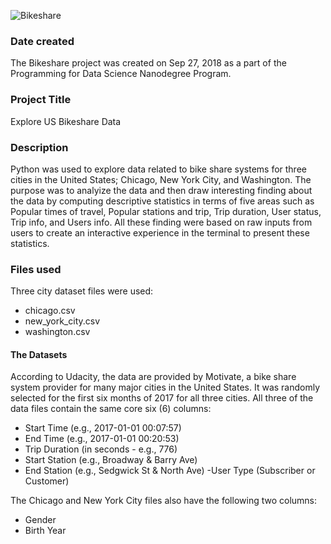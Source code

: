 ![Bikeshare](https://s3.amazonaws.com/video.udacity-data.com/topher/2018/March/5aa7718d_divvy/divvy.jpg)

### Date created
The Bikeshare project was created on Sep 27, 2018 as a part of the Programming for Data Science Nanodegree Program.
### Project Title
Explore US Bikeshare Data

### Description
Python was used to explore data related to bike share systems for three cities in the United States; Chicago, New York City, and Washington. The purpose was to analyize the data and then draw interesting finding about the data by computing descriptive statistics in terms of five areas such as Popular times of travel, Popular stations and trip, Trip duration, User status, Trip info, and Users info. All these finding were based on raw inputs from users to create an interactive experience in the terminal to present these statistics.

### Files used
Three city dataset files were used:
* chicago.csv
* new_york_city.csv
* washington.csv

#### The Datasets
According to Udacity, the data are provided by Motivate, a bike share system provider for many major cities in the United States. It was randomly selected for the first six months of 2017 for all three cities. All three of the data files contain the same core six (6) columns:

- Start Time (e.g., 2017-01-01 00:07:57)
- End Time (e.g., 2017-01-01 00:20:53)
- Trip Duration (in seconds - e.g., 776)
- Start Station (e.g., Broadway & Barry Ave)
- End Station (e.g., Sedgwick St & North Ave)
-User Type (Subscriber or Customer)

The Chicago and New York City files also have the following two columns:

- Gender
- Birth Year
